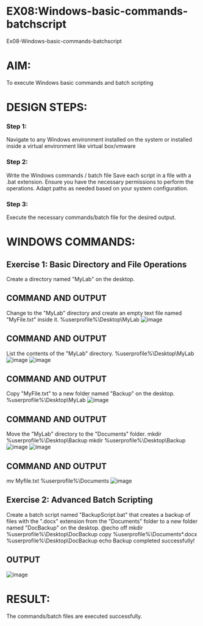 # EX08:Windows-basic-commands-batchscript
Ex08-Windows-basic-commands-batchscript

# AIM:
To execute Windows basic commands and batch scripting

# DESIGN STEPS:

### Step 1:

Navigate to any Windows environment installed on the system or installed inside a virtual environment like virtual box/vmware 

### Step 2:

Write the Windows commands / batch file
Save each script in a file with a .bat extension.
Ensure you have the necessary permissions to perform the operations.
Adapt paths as needed based on your system configuration.
### Step 3:

Execute the necessary commands/batch file for the desired output. 




# WINDOWS COMMANDS:
## Exercise 1: Basic Directory and File Operations
Create a directory named "MyLab" on the desktop.


## COMMAND AND OUTPUT

Change to the "MyLab" directory and create an empty text file named "MyFile.txt" inside it.
%userprofile%\Desktop\MyLab
![image](https://github.com/Oviya24032K6/Windows-basic-commands-batchscript/assets/147139999/8e43b5af-ef4a-4361-b254-a72e5b2cb36e)



## COMMAND AND OUTPUT

List the contents of the "MyLab" directory.
%userprofile%\Desktop\MyLab
![image](https://github.com/Oviya24032K6/Windows-basic-commands-batchscript/assets/147139999/1b509cb4-3233-4f94-9a61-94fcc275a87f)
![image](https://github.com/Oviya24032K6/Windows-basic-commands-batchscript/assets/147139999/7a189b2c-62d6-4b8f-a1e5-ea2820decb30)




## COMMAND AND OUTPUT

Copy "MyFile.txt" to a new folder named "Backup" on the desktop.
 %userprofile%\Desktop\MyLab
 ![image](https://github.com/Oviya24032K6/Windows-basic-commands-batchscript/assets/147139999/48130912-27da-470c-888e-abb3c921f206)


## COMMAND AND OUTPUT

Move the "MyLab" directory to the "Documents" folder.
mkdir %userprofile%\Desktop\Backup mkdir %userprofile%\Desktop\Backup
![image](https://github.com/Oviya24032K6/Windows-basic-commands-batchscript/assets/147139999/8e267f0f-7213-40c7-b41a-ab914e7fdf26)
![image](https://github.com/Oviya24032K6/Windows-basic-commands-batchscript/assets/147139999/b021d964-885c-439f-afdd-00f8f740f0bb)




## COMMAND AND OUTPUT
mv Myfile.txt %userprofile%\Documents 
![image](https://github.com/Oviya24032K6/Windows-basic-commands-batchscript/assets/147139999/13bbb763-cbf6-4a28-8952-d422cc23fe1f)



## Exercise 2: Advanced Batch Scripting
Create a batch script named "BackupScript.bat" that creates a backup of files with the ".docx" extension from the "Documents" folder to a new folder named "DocBackup" on the desktop.
@echo off mkdir %userprofile%\Desktop\DocBackup copy %userprofile%\Documents*.docx %userprofile%\Desktop\DocBackup echo Backup completed successfully!







## OUTPUT
![image](https://github.com/Oviya24032K6/Windows-basic-commands-batchscript/assets/147139999/9f69d1f2-d258-4c0b-a96d-73e840262e65)






# RESULT:
The commands/batch files are executed successfully.
